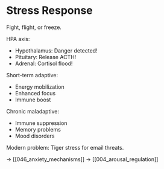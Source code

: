 # Stress Response

Fight, flight, or freeze.

HPA axis:
- Hypothalamus: Danger detected!
- Pituitary: Release ACTH!
- Adrenal: Cortisol flood!

Short-term adaptive:
- Energy mobilization
- Enhanced focus
- Immune boost

Chronic maladaptive:
- Immune suppression
- Memory problems
- Mood disorders

Modern problem: Tiger stress for email threats.

→ [[046_anxiety_mechanisms]]
→ [[004_arousal_regulation]]